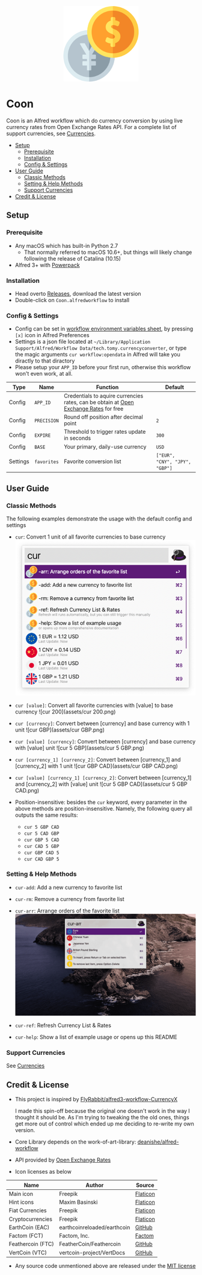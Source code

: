 <div align="center">
    <img src="./src/icon.png" width="200" height="200">
</div>

# Coon

Coon is an Alfred workflow which do currency conversion by using live currency rates from Open Exchange Rates API. For a complete list of support currencies, see [Currencies](./Currencies.md).

<!-- MarkdownTOC autolink="true" -->

- [Setup](#setup)
  - [Prerequisite](#prerequisite)
  - [Installation](#installation)
  - [Config & Settings](#config--settings)
- [User Guide](#user-guide)
  - [Classic Methods](#classic-methods)
  - [Setting & Help Methods](#setting--help-methods)
  - [Support Currencies](#support-currencies)
- [Credit & License](#credit--license)

<!-- /MarkdownTOC -->

## Setup

### Prerequisite

* Any macOS which has built-in Python 2.7
  * That normally referred to macOS 10.6+, but things will likely change following the release of Catalina (10.15)
* Alfred 3+ with [Powerpack](https://www.alfredapp.com/powerpack/)

### Installation

* Head overto [Releases](https://github.com/tomy0000000/coon/releases), download the latest version
* Double-click on `Coon.alfredworkflow` to install

### Config & Settings

* Config can be set in [workflow environment variables sheet](https://www.alfredapp.com/help/workflows/advanced/variables/#environment), by pressing `[x]` icon in Alfred Preferences
* Settings is a json file located at `~/Library/Application Support/Alfred/Workflow Data/tech.tomy.currencyconverter`, or type the magic arguments `cur workflow:opendata` in Alfred will take you diractly to that diractory
* Please setup your `APP_ID` before your first run, otherwise this workflow won't even work, at all.

| Type     | Name        | Function                                                     | Default                        |
| -------- | ----------- | ------------------------------------------------------------ | ------------------------------ |
| Config   | `APP_ID`    | Credentials to aquire currencies rates, can be obtain at [Open Exchange Rates](https://openexchangerates.org/) for free |                                |
| Config   | `PRECISION` | Round off position after decimal point                       | `2`                            |
| Config   | `EXPIRE`    | Threshold to trigger rates update in seconds                 | `300`                          |
| Config   | `BASE`      | Your primary, daily-use currency                             | `USD`                          |
| Settings | `favorites` | Favorite conversion list                                     | `["EUR", "CNY", "JPY", "GBP"]` |

## User Guide

### Classic Methods

The following examples demonstrate the usage with the default config and settings

* `cur`: Convert 1 unit of all favorite currencies to base currency
![cur](assets/cur.png)

* `cur [value]`: Convert all favorite currencies with [value] to base currency
![cur 200](assets/cur 200.png)

* `cur [currency]`: Convert between [currency] and base currency with 1 unit
![cur GBP](assets/cur GBP.png)

* `cur [value] [currency]`: Convert between [currency] and base currency with [value] unit
![cur 5 GBP](assets/cur 5 GBP.png)

* `cur [currency_1] [currency_2]`: Convert between [currency_1] and [currency_2] with 1 unit
![cur GBP CAD](assets/cur GBP CAD.png)

* `cur [value] [currency_1] [currency_2]`: Convert between [currency_1] and [currency_2] with [value] unit
![cur 5 GBP CAD](assets/cur 5 GBP CAD.png)

* Position-insensitive: besides the `cur` keyword, every parameter in the above methods are position-insensitive. Namely, the following query all outputs the same results:
  * `cur 5 GBP CAD`
  * `cur 5 CAD GBP`
  * `cur GBP 5 CAD`
  * `cur CAD 5 GBP`
  * `cur GBP CAD 5`
  * `cur CAD GBP 5`

### Setting & Help Methods

* `cur-add`: Add a new currency to favorite list
* `cur-rm`: Remove a currency from favorite list
* `cur-arr`: Arrange orders of the favorite list
![cur-arr](assets/cur-arr.gif)

* `cur-ref`: Refresh Currency List & Rates
* `cur-help`: Show a list of example usage or opens up this README

### Support Currencies

See [Currencies](./Currencies.md)

## Credit & License

* This project is inspired by [FlyRabbit/alfred3-workflow-CurrencyX](https://github.com/FlyRabbit/alfred3-workflow-CurrencyX)

  I made this spin-off because the original one doesn't work in the way I thought it should be. As I'm trying to tweaking the the old ones, things get more out of control which ended up me deciding to re-write my own version.

* Core Library depends on the work-of-art-library: [deanishe/alfred-workflow](https://github.com/deanishe/alfred-workflow)
* API provided by [Open Exchange Rates](https://openexchangerates.org/)
* Icon licenses as below

| Name              | Author                      | Source                                                       |
| ----------------- | --------------------------- | ------------------------------------------------------------ |
| Main icon         | Freepik                     | [Flaticon](https://www.flaticon.com/free-icon/exchange_1924021) |
| Hint icons        | Maxim Basinski              | [Flaticon](https://www.flaticon.com/packs/universal-icons)   |
| Fiat Currencies   | Freepik                     | [Flaticon](https://www.flaticon.com/packs/countrys-flags)    |
| Cryptocurrencies  | Freepik                     | [Flaticon](https://www.flaticon.com/packs/ecommerce-and-payment-method-logos) |
| EarthCoin (EAC)   | earthcoinreloaded/earthcoin | [GitHub](https://github.com/earthcoinreloaded/earthcoin)     |
| Factom (FCT)      | Factom, Inc.                | [Factom](https://www.factom.com/trademarks/)                 |
| Feathercoin (FTC) | FeatherCoin/Feathercoin     | [GitHub](https://github.com/FeatherCoin/Feathercoin)         |
| VertCoin (VTC)    | vertcoin-project/VertDocs   | [GitHub](https://github.com/vertcoin-project/VertDocs)       |

* Any source code unmentioned above are released under the [MIT license](https://github.com/tomy0000000/coon/blob/master/LICENSE)